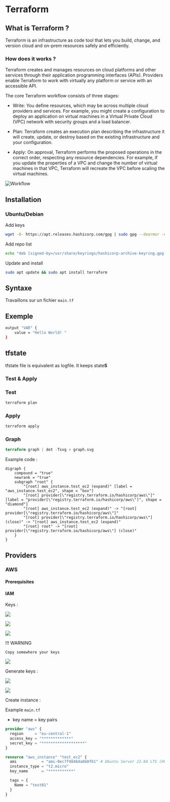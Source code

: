 # Terraform

## What is Terraform ?

Terraform is an infrastructure as code tool that lets you build, change, and version cloud and on-prem resources safely and efficiently.

### How does it works ?

Terraform creates and manages resources on cloud platforms and other services through their application programming interfaces (APIs). Providers enable Terraform to work with virtually any platform or service with an accessible API.

The core Terraform workflow consists of three stages:

- Write: You define resources, which may be across multiple cloud providers and services. For example, you might create a configuration to deploy an application on virtual machines in a Virtual Private Cloud (VPC) network with security groups and a load balancer.

- Plan: Terraform creates an execution plan describing the infrastructure it will create, update, or destroy based on the existing infrastructure and your configuration.

- Apply: On approval, Terraform performs the proposed operations in the correct order, respecting any resource dependencies. For example, if you update the properties of a VPC and change the number of virtual machines in that VPC, Terraform will recreate the VPC before scaling the virtual machines.

![Workflow](resources/terraform-processe.png)

## Installation

### Ubuntu/Debian

Add keys

```bash
wget -O- https://apt.releases.hashicorp.com/gpg | sudo gpg --dearmor -o /usr/share/keyrings/hashicorp-archive-keyring.gpg
```

Add repo list

```bash
echo "deb [signed-by=/usr/share/keyrings/hashicorp-archive-keyring.gpg] https://apt.releases.hashicorp.com $(lsb_release -cs) main" | sudo tee /etc/apt/sources.list.d/hashicorp.list
```

Update and install

```bash
sudo apt update && sudo apt install terraform
```

## Syntaxe

Travaillons sur un fichier ``main.tf``

## Exemple

```bash
output "VAR" {
    value = "Hello World! "
}
```

## tfstate

tfstate file is equivalent as logfile. It keeps state**S**

### Test & Apply

### Test

```bash
terraform plan
```

### Apply

```bash
terraform apply
```

### Graph

```terraform
terraform graph | dot -Tsvg > graph.svg
```

Example code :

```diagraph
digraph {
    compound = "true"
    newrank = "true"
    subgraph "root" {
        "[root] aws_instance.test_ec2 (expand)" [label = "aws_instance.test_ec2", shape = "box"]
        "[root] provider[\"registry.terraform.io/hashicorp/aws\"]" [label = "provider[\"registry.terraform.io/hashicorp/aws\"]", shape = "diamond"]
        "[root] aws_instance.test_ec2 (expand)" -> "[root] provider[\"registry.terraform.io/hashicorp/aws\"]"
        "[root] provider[\"registry.terraform.io/hashicorp/aws\"] (close)" -> "[root] aws_instance.test_ec2 (expand)"
        "[root] root" -> "[root] provider[\"registry.terraform.io/hashicorp/aws\"] (close)"
    }
}
```

## Providers

### AWS

#### Prerequisites

#### IAM

Keys :

![](resources/terraform-aws-access_keys_01.png)

![](resources/terraform-aws-access_keys_02.png)

![](resources/terraform-aws-access_keys_03.png)

!!! WARNING

    Copy somewhere your keys

![](resources/terraform-aws-access_keys_04.png)

Generate keys :

![](resources/terraform-aws-keypairs_01.png)

![](resources/terraform-aws-keypairs_02.png)

Create instance :

Example `main.tf`

- key name = key pairs

```terraform
provider "aws" {
  region     = "eu-central-1"
  access_key = "*************"
  secret_key = "*******************"
}

resource "aws_instance" "test_ec2" {
  ami           = "ami-0ec7f9846da6b0f61" # Ubuntu Server 22.04 LTS (HVM)
  instance_type = "t2.micro"
  key_name      = "***********"

  tags = {
    Name = "test01"
  }
}
```
